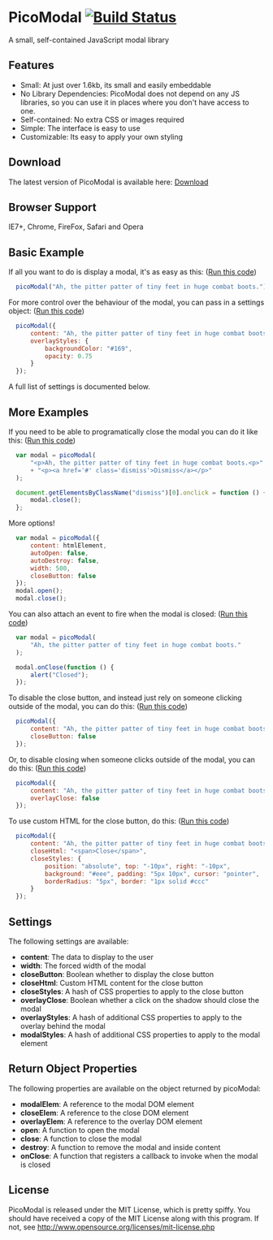 PicoModal [![Build Status](https://secure.travis-ci.org/Nycto/PicoModal.png?branch=master)](http://travis-ci.org/Nycto/PicoModal)
=========

A small, self-contained JavaScript modal library

Features
--------

* Small: At just over 1.6kb, its small and easily embeddable
* No Library Dependencies: PicoModal does not depend on any JS libraries,
  so you can use it in places where you don't have access to one.
* Self-contained: No extra CSS or images required
* Simple: The interface is easy to use
* Customizable: Its easy to apply your own styling

Download
--------

The latest version of PicoModal is available here:
[Download](https://github.com/Nycto/PicoModal/tree/release/release)

Browser Support
---------------

IE7+, Chrome, FireFox, Safari and Opera

Basic Example
-------------

If all you want to do is display a modal, it's as easy as
this: ([Run this code](http://jsfiddle.net/z2t9e/))

```javascript
  picoModal("Ah, the pitter patter of tiny feet in huge combat boots.");
```

For more control over the behaviour of the modal, you can pass in a
settings object: ([Run this code](http://jsfiddle.net/BqHeY/))

```javascript
  picoModal({
      content: "Ah, the pitter patter of tiny feet in huge combat boots.",
      overlayStyles: {
          backgroundColor: "#169",
          opacity: 0.75
      }
  });
```

A full list of settings is documented below.

More Examples
-------------

If you need to be able to programatically close the modal you can do it like
this: ([Run this code](http://jsfiddle.net/8pPTD/))

```javascript
  var modal = picoModal(
      "<p>Ah, the pitter patter of tiny feet in huge combat boots.<p>"
      + "<p><a href='#' class='dismiss'>Dismiss</a></p>"
  );

  document.getElementsByClassName("dismiss")[0].onclick = function () {
      modal.close();
  };
```

More options!

```javascript
  var modal = picoModal({
      content: htmlElement,
      autoOpen: false,
      autoDestroy: false,
      width: 500,
      closeButton: false
  });
  modal.open();
  modal.close();
```

You can also attach an event to fire when the modal is closed:
([Run this code](http://jsfiddle.net/TM95X/))

```javascript
  var modal = picoModal(
      "Ah, the pitter patter of tiny feet in huge combat boots."
  );

  modal.onClose(function () {
      alert("Closed");
  });
```

To disable the close button, and instead just rely on someone clicking
outside of the modal, you can do this:
([Run this code](http://jsfiddle.net/dwhcX/))

```javascript
  picoModal({
      content: "Ah, the pitter patter of tiny feet in huge combat boots.",
      closeButton: false
  });
```

Or, to disable closing when someone clicks outside of the modal, you can
do this: ([Run this code](http://jsfiddle.net/WkG3d/))

```javascript
  picoModal({
      content: "Ah, the pitter patter of tiny feet in huge combat boots.",
      overlayClose: false
  });
```

To use custom HTML for the close button, do this:
([Run this code](http://jsfiddle.net/emSBr/))

```javascript
  picoModal({
      content: "Ah, the pitter patter of tiny feet in huge combat boots.",
      closeHtml: "<span>Close</span>",
      closeStyles: {
          position: "absolute", top: "-10px", right: "-10px",
          background: "#eee", padding: "5px 10px", cursor: "pointer",
          borderRadius: "5px", border: "1px solid #ccc"
      }
  });
```

Settings
--------

The following settings are available:

* __content__: The data to display to the user
* __width__: The forced width of the modal
* __closeButton__: Boolean whether to display the close button
* __closeHtml__: Custom HTML content for the close button
* __closeStyles__: A hash of CSS properties to apply to the close button
* __overlayClose__: Boolean whether a click on the shadow should close the modal
* __overlayStyles__: A hash of additional CSS properties to apply to the
  overlay behind the modal
* __modalStyles__: A hash of additional CSS properties to apply to the
  modal element


Return Object Properties
------------------------

The following properties are available on the object returned by picoModal:

* __modalElem__: A reference to the modal DOM element
* __closeElem__: A reference to the close DOM element
* __overlayElem__: A reference to the overlay DOM element
* __open__: A function to open the modal
* __close__: A function to close the modal
* __destroy__: A function to remove the modal and inside content
* __onClose__: A function that registers a callback to invoke when the
  modal is closed

License
-------

PicoModal is released under the MIT License, which is pretty spiffy. You should
have received a copy of the MIT License along with this program. If not, see
http://www.opensource.org/licenses/mit-license.php

